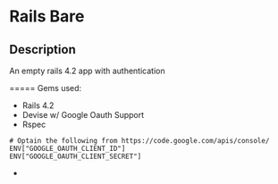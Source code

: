 
# Rails Bare #

## Description ##

An empty rails 4.2 app with authentication

=====
Gems used:
- Rails 4.2
- Devise w/ Google Oauth Support
- Rspec


```base
# Optain the following from https://code.google.com/apis/console/
ENV["GOOGLE_OAUTH_CLIENT_ID"]  
ENV["GOOGLE_OAUTH_CLIENT_SECRET"]
```
- 
